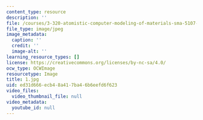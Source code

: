 ```yaml
---
content_type: resource
description: ''
file: /courses/3-320-atomistic-computer-modeling-of-materials-sma-5107-spring-2005/ed31d666ecb48a417ba46b6eefd6f623_1.jpg
file_type: image/jpeg
image_metadata:
  caption: ''
  credit: ''
  image-alt: ''
learning_resource_types: []
license: https://creativecommons.org/licenses/by-nc-sa/4.0/
ocw_type: OCWImage
resourcetype: Image
title: 1.jpg
uid: ed31d666-ecb4-8a41-7ba4-6b6eefd6f623
video_files:
  video_thumbnail_file: null
video_metadata:
  youtube_id: null
---
```

